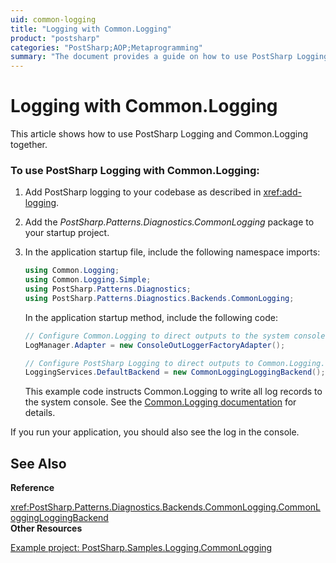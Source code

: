 ```yaml
---
uid: common-logging
title: "Logging with Common.Logging"
product: "postsharp"
categories: "PostSharp;AOP;Metaprogramming"
summary: "The document provides a guide on how to use PostSharp Logging with Common.Logging, including adding necessary packages and configuring output directions."
---
```

# Logging with Common.Logging

This article shows how to use PostSharp Logging and Common.Logging together.


### To use PostSharp Logging with Common.Logging:

1. Add PostSharp logging to your codebase as described in <xref:add-logging>. 


2. Add the *PostSharp.Patterns.Diagnostics.CommonLogging* package to your startup project. 


3. In the application startup file, include the following namespace imports:

    ```csharp
    using Common.Logging;
    using Common.Logging.Simple;
    using PostSharp.Patterns.Diagnostics;
    using PostSharp.Patterns.Diagnostics.Backends.CommonLogging;
    ```

    In the application startup method, include the following code:

    ```csharp
    // Configure Common.Logging to direct outputs to the system console.
    LogManager.Adapter = new ConsoleOutLoggerFactoryAdapter();
    
    // Configure PostSharp Logging to direct outputs to Common.Logging.
    LoggingServices.DefaultBackend = new CommonLoggingLoggingBackend();
    ```

    This example code instructs Common.Logging to write all log records to the system console. See the [Common.Logging documentation](http://netcommon.sourceforge.net/docs/2.1.0/reference/html/ch01.html#logging-config) for details. 


If you run your application, you should also see the log in the console.

## See Also

**Reference**

<xref:PostSharp.Patterns.Diagnostics.Backends.CommonLogging.CommonLoggingLoggingBackend>
<br>**Other Resources**

[Example project: PostSharp.Samples.Logging.CommonLogging](https://samples.postsharp.net/f/PostSharp.Samples.Logging.CommonLogging/)
<br>
